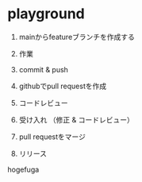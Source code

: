 # playground

1. mainからfeatureブランチを作成する

2. 作業

3. commit & push

4. githubでpull requestを作成

5. コードレビュー

6. 受け入れ （修正 & コードレビュー）

7. pull requestをマージ

8. リリース

hogefuga
